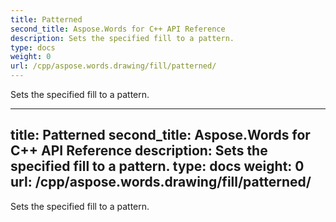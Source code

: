 ```yaml
---
title: Patterned
second_title: Aspose.Words for C++ API Reference
description: Sets the specified fill to a pattern. 
type: docs
weight: 0
url: /cpp/aspose.words.drawing/fill/patterned/
---
```


Sets the specified fill to a pattern. 

---
title: Patterned
second_title: Aspose.Words for C++ API Reference
description: Sets the specified fill to a pattern. 
type: docs
weight: 0
url: /cpp/aspose.words.drawing/fill/patterned/
---

Sets the specified fill to a pattern. 

